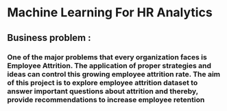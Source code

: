 # Machine Learning For HR Analytics
## Business problem :
### One of the major problems that every organization faces  is Employee Attrition. The application of proper strategies and ideas can control this growing employee attrition rate. The aim of this project is to explore employee attrition dataset to answer important questions about attrition and thereby, provide recommendations to increase employee retention
